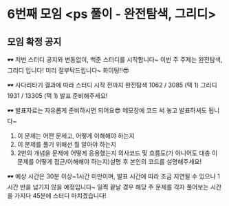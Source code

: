 # 6번째 모임 <ps 풀이 - 완전탐색, 그리디>
## 모임 확정 공지
🕶 저번 스터디 공지와 변동없이, 백준 스터디를 시작합니다~ 이번 주 주제는 완전탐색, 그리디 입니다!
미리 잘부탁드립니다~ 화이팅!!😎

🕶 사다리타기 결과에 따라 스터디 시작 전까지
완전탐색 1062 / 3085 (택 1)
그리디 1931 / 13305 (택 1)
발표 준비해주세요!

🕶 발표자료는 자유롭게 준비하시면 되어요😎
메모장에 코드 써 놓고 발표하셔도 됩니다~
1. 이 문제는 어떤 문제고, 어떻게 이해해야 하는지
2. 이 문제를 풀기 위해선 뭘 알아야 하는지
3. 2번의 개념을 문제에 어떻게 응용했는지
의사코드 및 흐름도(가 아니어도 대충 이 문제를 어떻게 접근/이해해야 하는지)설명 후
본인의 코드를 설명해주세요!

🕶 예상 시간은 30분 이상~1시간 미만이며, 발표 시간에 따라 조금 지연될 수 있으나 1시간 반을 넘기지 않을 예정입니다~
일찍 끝날 경우 해당 주 문제를 각자 풀어보는 시간을 가지다 45분에 스터디 마치겠습니다!


